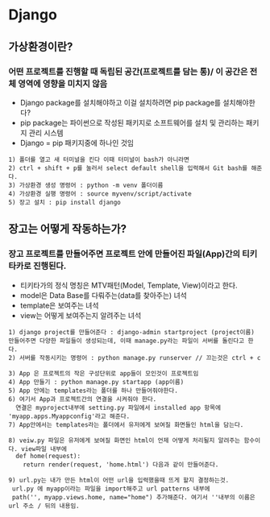 # Django
## 가상환경이란?
### 어떤 프로젝트를 진행할 때 독립된 공간(프로젝트를 담는 통)/ 이 공간은 전체 영역에 영향을 미치지 않음
- Django package를 설치해야하고 이걸 설치하려면 pip package를 설치해야한다?
- pip package는 파이썬으로 작성된 패키지로 소프트웨어를 설치 및 관리하는 패키지 관리 시스템
- Django = pip 패키지중에 하나인 것임
```
1) 폴더를 열고 새 터미널을 킨다 이때 터미널이 bash가 아니라면 
2) ctrl + shift + p를 눌러서 select default shell을 입력해서 Git bash를 해준다.
3) 가상환경 생성 명령어 : python -m venv 폴더이름
4) 가상환경 실행 명령어 : source myvenv/script/activate
5) 장고 설치 : pip install django
```
## 장고는 어떻게 작동하는가?
### 장고 프로젝트를 만들어주면 프로젝트 안에 만들어진 파일(App)간의 티키타카로 진행된다.
- 티키타가의 정식 명칭은 MTV패턴(Model, Template, View)이라고 한다.
- model은 Data Base를 다뤄주는(data를 찾아주는) 녀석
- template은 보여주는 녀석
- view는 어떻게 보여주는지 알려주는 녀석
```
1) django project를 만들어준다 : django-admin startproject (project이름)
만들어주면 다양한 파일들이 생성되는데, 이때 manage.py라는 파일이 서버를 돌린다고 한다.
2) 서버를 작동시키는 명령어 : python manage.py runserver // 끄는것은 ctrl + c

3) App 은 프로젝트의 작은 구성단위로 app들이 모인것이 프로젝트임
4) App 만들기 : python manage.py startapp (app이름)
5) App 안에는 templates라는 폴더를 하나 만들어줘야한다.
6) 여기서 App과 프로젝트간의 연결을 시켜줘야 한다.
  연결은 myproject내부에 setting.py 파일에서 installed app 항목에 'myapp.apps.Myappconfig'라고 해준다.
7) App안에서는 templates라는 폴더에서 유저에게 보여질 화면들인 html을 담는다.

8) veiw.py 파일은 유저에게 보여질 화면인 html이 언제 어떻게 처리될지 알려주는 함수이다. view파일 내부에
  def home(request):
    return render(request, 'home.html') 다음과 같이 만들어준다.

9) url.py는 내가 만든 html이 어떤 url을 입력했을때 뜨게 할지 결정하는것.
 url.py 에 myapp이라는 파일을 import해주고 url patterns 내부에 
 path('', myapp.views.home, name="home") 추가해준다. 여기서 ''내부의 이름은 url 주소 / 뒤의 내용임.
```

##
